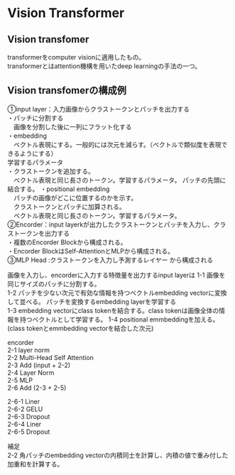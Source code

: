 # Vision Transformer 

## Vision transfomer
transformerをcomputer visionに適用したもの。  
transformerとはattention機構を用いたdeep learningの手法の一つ。

## Vision transfomerの構成例 
①input layer：入力画像からクラストークンとパッチを出力する  
・パッチに分割する  
　画像を分割した後に一列にフラット化する  
・embedding  
　ベクトル表現にする。一般的には次元を減らす。（ベクトルで類似度を表現できるようにする）  
  学習するパラメータ  
・クラストークンを追加する。  
　ベクトル表現と同じ長さのトークン。学習するパラメータ。 パッチの先頭に結合する。 
・positional embedding  
　パッチの画像がどこに位置するのかを示す。  
　クラストークンとパッチに加算される。  
　ベクトル表現と同じ長さのトークン。学習するパラメータ。  
②Encorder：input layerkが出力したクラストークンとパッチを入力し、クラストークンを出力する  
・複数のEncorder Blockから構成される。  
・Encorder BlockはSelf-AttentionとMLPから構成される。  
③MLP Head   :クラストークンを入力し予測するレイヤー 
から構成される

画像を入力し、encorderに入力する特徴量を出力するinput layerは
1-1 画像を同じサイズのパッチに分割する。  
1-2 パッチを少ない次元で有効な情報を持つベクトルembedding vectorに変換して並べる。
    パッチを変換するembedding layerを学習する  
1-3 embedding vectorにclass tokenを結合する。class tokenは画像全体の情報を持つベクトルとして学習する。 
1-4 positional emmbeddingを加える。(class tokenとemmbedding vectorを結合した次元)

encorder  
2-1 layer norm  
2-2 Multi-Head Self Attention  
2-3 Add (input + 2-2)  
2-4 Layer Norm  
2-5 MLP  
2-6 Add (2-3 + 2-5)  

2-6-1 Liner   
2-6-2 GELU  
2-6-3 Dropout  
2-6-4 Liner  
2-6-5 Dropout  

補足  
2-2 角パッチのembedding vectorの内積同士を計算し、内積の値で重み付した加重和を計算する。

 